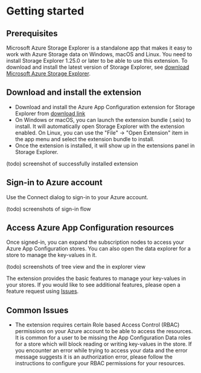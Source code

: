 # Getting started

## Prerequisites

Microsoft Azure Storage Explorer is a standalone app that makes it easy to work with Azure Storage data on Windows, macOS and Linux. You need to install Storage Explorer 1.25.0 or later to be able to use this extension. To download and install the latest version of Storage Explorer, see [download Microsoft Azure Storage Explorer](https://azure.microsoft.com/en-us/features/storage-explorer/).

## Download and install the extension

- Download and install the Azure App Configuration extension for Storage Explorer from [download link](https://127.0.0.1)
- On Windows or macOS, you can launch the extension bundle (.seix) to install. It will automatically open Storage Explorer with the extension enabled. On Linux, you can use the "File" → "Open Extension" item in the app menu and select the extension bundle to install.
- Once the extension is installed, it will show up in the extensions panel in Storage Explorer.

(todo) screenshot of successfully installed extension

## Sign-in to Azure account

Use the Connect dialog to sign-in to your Azure account.

(todo) screenshots of sign-in flow

## Access Azure App Configuration resources

Once signed-in, you can expand the subscription nodes to access your Azure App Configuration stores. You can also open the data explorer for a store to manage the key-values in it.

(todo) screenshots of tree view and the in explorer view

 The extension provides the basic features to manage your key-values in your stores. If you would like to see additional features, please open a feature request using [Issues](link_to_issues_with_feature_request_template).

## Common Issues

- The extension requires certain Role based Access Control (RBAC) permissions on your Azure account to be able to access the resources. It is common for a user to be missing the App Configuration Data roles for a store which will block reading or writing key-values in the store. If you encounter an error while trying to access your data and the error message suggests it is an authorization error, please follow the instructions to configure your RBAC permissions for your resources.
